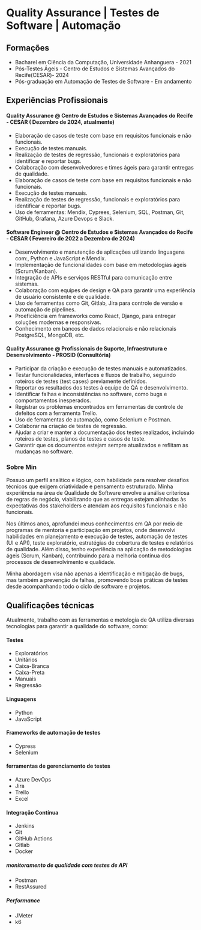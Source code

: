 # Quality Assurance | Testes de Software | Automação

## Formações

- Bacharel em Ciência da Computação, Universidade Anhanguera - 2021
- Pós-Testes Ágeis - Centro de Estudos e Sistemas Avançados do Recife(CESAR)- 2024
- Pós-graduação em Automação de Testes de Software - Em andamento

## Experiências Profissionais

#### Quality Assurance @ Centro de Estudos e Sistemas Avançados do Recife - CESAR ( Dezembro de 2024, atualmente)
- Elaboração de casos de teste com base em requisitos funcionais e não funcionais.
- Execução de testes manuais.
- Realização de testes de regressão, funcionais e exploratórios para identificar e reportar bugs.
- Colaboração com desenvolvedores e times ágeis para garantir entregas de qualidade.
- Elaboração de casos de teste com base em requisitos funcionais e não funcionais. 
- Execução de testes manuais. 
- Realização de testes de regressão, funcionais e exploratórios para identificar e reportar bugs.
- Uso de ferramentas: Mendix, Cyprees, Selenium, SQL, Postman, Git, GitHub, Grafana, Azure Devops e Slack.


#### Software Engineer @ Centro de Estudos e Sistemas Avançados do Recife - CESAR ( Fevereiro de 2022 a Dezembro de 2024)

- Desenvolvimento e manutenção de aplicações utilizando linguagens com:, Python e JavaScript e Mendix.
- Implementação de funcionalidades com base em metodologias ágeis (Scrum/Kanban).
- Integração de APIs e serviços RESTful para comunicação entre sistemas.
- Colaboração com equipes de design e QA para garantir uma experiência de usuário consistente e de qualidade.
- Uso de ferramentas como Git, Gitlab, Jira para controle de versão e automação de pipelines.
- Proeficiência em frameworks como React, Django, para entregar soluções modernas e responsivas.
- Conhecimento em bancos de dados relacionais e não relacionais PostgreSQL, MongoDB, etc.

#### Quality Assurance @ Profissionais de Suporte, Infraestrutura e Desenvolvimento - PROSID (Consultória)

- Participar da criação e execução de testes manuais e automatizados.
- Testar funcionalidades, interfaces e fluxos de trabalho, seguindo roteiros de testes (test cases) previamente definidos.
- Reportar os resultados dos testes à equipe de QA e desenvolvimento.
- Identificar falhas e inconsistências no software, como bugs e comportamentos inesperados.
- Registrar os problemas encontrados em ferramentas de controle de defeitos com a ferramenta Trello.
- Uso de ferramentas de automação, como Selenium e Postman.
- Colaborar na criação de testes de regressão.
- Ajudar a criar e manter a documentação dos testes realizados, incluindo roteiros de testes, planos de testes e casos de teste.
- Garantir que os documentos estejam sempre atualizados e reflitam as mudanças no software.



### Sobre Min

Possuo um perfil analítico e lógico, com habilidade para resolver desafios técnicos que exigem criatividade e pensamento estruturado. Minha experiência na área de Qualidade de Software envolve a análise criteriosa de regras de negócio, viabilizando que as entregas estejam alinhadas às expectativas dos stakeholders e atendam aos requisitos funcionais e não funcionais.

Nos últimos anos, aprofundei meus conhecimentos em QA por meio de programas de mentoria e participação em projetos, onde desenvolvi habilidades em planejamento e execução de testes, automação de testes (UI e API), teste exploratório, estratégias de cobertura de testes e relatórios de qualidade. Além disso, tenho experiência na aplicação de metodologias ágeis (Scrum, Kanban), contribuindo para a melhoria contínua dos processos de desenvolvimento e qualidade.

Minha abordagem visa não apenas a identificação e mitigação de bugs, mas também a prevenção de falhas, promovendo boas práticas de testes desde acompanhando todo o ciclo de software e projetos.

## Qualificações técnicas 
Atualmente, trabalho com as ferramentas e metologia de QA utiliza diversas tecnologias para garantir a qualidade do software, como: 
#### Testes
- Exploratórios
- Unitários
- Caixa-Branca
- Caixa-Preta
- Manuais
- Regressão 

#### Linguagens 
- Python
- JavaScript

#### Frameworks de automação de testes 
- Cypress
- Selenium


#### ferramentas de gerenciamento de testes
 - Azure DevOps
 - Jira
 - Trello
 - Excel
 
 #### Integração Contínua 
 - Jenkins
 - Git
 - GitHub Actions 
 - Gitlab 
 - Docker
 
##### monitoramento de qualidade com testes de API 
- Postman
- RestAssured
 

##### Performance 
- JMeter 
- k6


 

 


